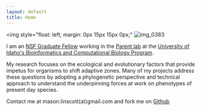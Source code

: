 ```yaml
---
layout: default
title: Home
---
```

<img style="float: left; margin: 0px 15px 15px 0px;" ![img_0383](https://cloud.githubusercontent.com/assets/14020037/10472565/74edbb8a-71d6-11e5-8004-cacb95aa78b2.JPG)

I am an [NSF Graduate Fellow](https://www.nsfgrfp.org/) working in the [Parent lab](http://webpages.uidaho.edu/parentlab/Parent_lab/Parent_lab___Home.html) at the [University of Idaho's Bioinformatics and Computational Biology Program](http://www.uidaho.edu/cogs/bcb). 

My research focuses on the ecological and evolutionary factors that provide impetus for organisms to shift adaptive zones. Many of my projects address these questions by adopting a phylogenetic perspective and technical approach to understand the underpinning forces at work on phenotypes of present day species.

Contact me at mason.linscott(at)gmail.com and fork me on [Github](https://github.com/mason-linscott)
